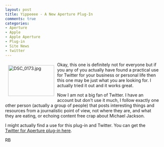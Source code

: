 ```yaml
---
layout: post
title: Yippeeee - A New Aperture Plug-In
comments: true
categories:
- Aperture
- Apple
- Apple Aperture
- Plug-in
- Site News
- twitter
---
```

<a rel="lightbox" href="/wp-content/uploads/2009/07/DSC_0173.jpg"><img title="DSC_0173.jpg" src="/wp-content/uploads/2009/07/.thumbs/.DSC_0173.jpg" border="0" alt="DSC_0173.jpg" hspace="10" vspace="10" width="150" height="101" align="left" /></a>Okay, this one is definitely not for everyone but if you any of you actually have found a practical use for Twitter for your business or personal life then this one may be just what you are looking for. I actually tried it out and it works great.

Now I am not a big fan of Twitter. I have an account but don't use it much, I follow exactly one other person (actually a group of people) that posts interesting things and resources from a journalistic point of view, not where they are, and what they are eating, or echoing content free crap about Michael Jackson.

I might actually find a use for this plug-in and Twitter. You can get the <a href="http://www.bluecrowbar.com/software/aperture2twitter/">Twitter for Aperture plug-in here</a>.

RB